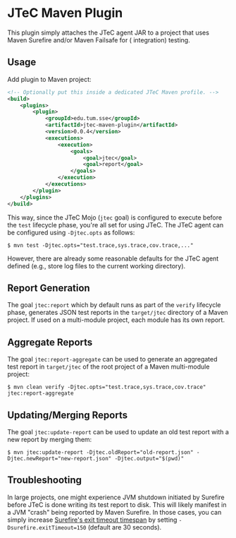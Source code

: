 # JTeC Maven Plugin

This plugin simply attaches the JTeC agent JAR to a project that uses Maven Surefire and/or Maven Failsafe for (
integration) testing.

## Usage

Add plugin to Maven project:

```xml
<!-- Optionally put this inside a dedicated JTeC Maven profile. -->
<build>
    <plugins>
        <plugin>
            <groupId>edu.tum.sse</groupId>
            <artifactId>jtec-maven-plugin</artifactId>
            <version>0.0.4</version>
            <executions>
                <execution>
                    <goals>
                        <goal>jtec</goal>
                        <goal>report</goal>
                    </goals>
                </execution>
            </executions>
        </plugin>
    </plugins>
</build>
```

This way, since the JTeC Mojo (`jtec` goal) is configured to execute before the `test` lifecycle phase, you're all set
for using JTeC.
The JTeC agent can be configured using `-Djtec.opts` as follows:

```shell
$ mvn test -Djtec.opts="test.trace,sys.trace,cov.trace,..."
```

However, there are already some reasonable defaults for the JTeC agent defined (e.g., store log files to the current
working directory).

## Report Generation

The goal `jtec:report` which by default runs as part of the `verify` lifecycle phase, generates JSON test reports in
the `target/jtec` directory of a Maven project.
If used on a multi-module project, each module has its own report.

## Aggregate Reports

The goal `jtec:report-aggregate` can be used to generate an aggregated test report in `target/jtec` of the root project
of a Maven multi-module project:

```shell
$ mvn clean verify -Djtec.opts="test.trace,sys.trace,cov.trace" jtec:report-aggregate
```

## Updating/Merging Reports

The goal `jtec:update-report` can be used to update an old test report with a new report by merging them:

```shell
$ mvn jtec:update-report -Djtec.oldReport="old-report.json" -Djtec.newReport="new-report.json" -Djtec.output="$(pwd)"
```

## Troubleshooting

In large projects, one might experience JVM shutdown initiated by Surefire before JTeC is done writing its test report to disk.
This will likely manifest in a JVM "crash" being reported by Maven Surefire.
In those cases, you can simply increase [Surefire's exit timeout timespan](https://maven.apache.org/surefire/maven-surefire-plugin/test-mojo.html#forkedProcessExitTimeoutInSeconds) by setting `-Dsurefire.exitTimeout=150` (default are 30 seconds).
